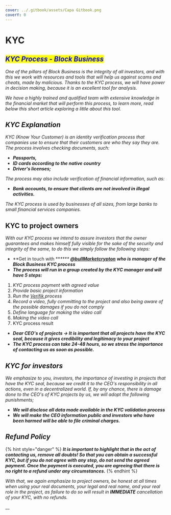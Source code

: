 ```yaml
---
cover: ../.gitbook/assets/Capa Gitbook.png
coverY: 0
---
```


# KYC

## _<mark style="color:blue;">KYC Process - Block Business</mark>_

_One of the pillars of Block Business is the integrity of all investors, and with this we work with resources and tools that will help us against scams and cheats, made by malicious. Thanks to the KYC process, we will have power in decision making, because it is an excellent tool for analysis._

_We have a highly trained and qualified team with extensive knowledge in the financial market that will perform this process, to learn more, read below this short article exploring a little about this tool._

## _KYC Explanation_

_KYC (Know Your Customer) is an identity verification process that companies use to ensure that their customers are who they say they are. The process involves checking documents, such:_

* _**Passports,**_&#x20;
* _**ID cards according to the native country**_&#x20;
* _**Driver's licenses;**_

_The process may also include verification of financial information, such as:_

* _**Bank accounts, to ensure that clients are not involved in illegal activities.**_

_The KYC process is used by businesses of all sizes, from large banks to small financial services companies._

## KYC to project owners

_With our KYC process we intend to assure investors that the owner guarantees and makes himself fully visible for the sake of the security and integrity of the same, to do this we simply follow the following steps:_

* **Get in touch with **_****_ [_**@bullMarketcrypton**_](https://t.me/bullMarketcrypton) _**who is manager of the Block Business KYC process**_
* _**The process will run in a group created by the KYC manager and will have 5 steps:**_

1. _KYC process payment with agreed value_
2. _Provide basic project information_
3. _Run the_ [_Verifik_ ](https://www.veriff.com/use-cases/kyc?keyword=kyc%20verification\&utm\_term=kyc%20verification\&utm\_campaign=Search+-+Sales+-+South+America\&utm\_source=google\&utm\_medium=cpc\&hsa\_acc=1064629533\&hsa\_cam=12087145194\&hsa\_grp=111636951530\&hsa\_ad=492054328683\&hsa\_src=g\&hsa\_tgt=kwd-12328010774\&hsa\_kw=kyc%20verification\&hsa\_mt=b\&hsa\_net=adwords\&hsa\_ver=3\&gclid=CjwKCAiAleOeBhBdEiwAfgmXf2TqdZT\_7cTIz2RnPi\_PeKN9eLqIELH5\_a-3fn5n19TChS4Y8lML-BoCJ4wQAvD\_BwE)_process_
4. _Record a video, fully committing to the project and also being aware of the possible damages if you do not comply_
5. _Define language for making the video call_
6. _Making the video call_
7. KYC process result

* _**Dear CEO's of projects -> It is important that all projects have the KYC seal, because it gives credibility and legitimacy to your project**_
* _**The KYC process can take 24-48 hours, so we stress the importance of contacting us as soon as possible.**_

## _KYC for investors_

_We emphasize to you, investors, the importance of investing in projects that have the KYC seal, because we credit it to the CEO's responsibility in all actions, even in a decentralized world. If, by any chance, there is damage done to the CEO's of KYC projects by us, we will adopt the following punishments;_

* _**We will disclose all data made available in the KYC validation process**_
* _**We will make the CEO information public and investors who have been harmed will be able to file criminal charges.**_

## _Refund Policy_

{% hint style="danger" %}
_**It is important to highlight that in the act of contacting us, remove all doubts! So that you can obtain a successful KYC, but if you do not agree with any step, do not send the agreed payment. Once the payment is executed, you are agreeing that there is no right to a refund under any circumstances.**_
{% endhint %}

_With that, we again emphasize to project owners, be honest at all times when using your real documents, your legal and real name, and your real role in the project, as failure to do so will result in **IMMEDIATE** cancellation of your KYC, with no refunds._

__
